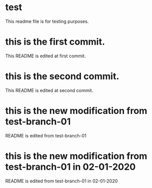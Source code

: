 # test

This readme file is for testing purposes.

# this is the first commit.

This README is edited at first commit.

# this is the second commit.

This README is edited at second commit.

# this is the new modification from test-branch-01

README is edited from test-branch-01

# this is the new modification from test-branch-01 in 02-01-2020

README is edited from test-branch-01 in 02-01-2020
